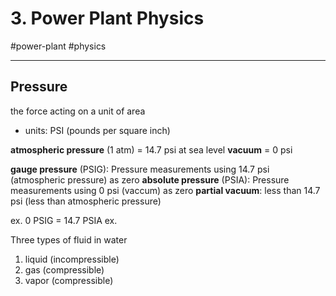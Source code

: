 # 3. Power Plant Physics
#power-plant #physics

---

## Pressure
the force acting on a unit of area
- units: PSI (pounds per square inch)

__atmospheric pressure__ (1 atm) = 14.7 psi at sea level
__vacuum__ = 0 psi

__gauge pressure__ (PSIG): Pressure measurements using 14.7 psi (atmospheric pressure) as zero
__absolute pressure__ (PSIA): Pressure measurements using 0 psi (vaccum) as zero
__partial vacuum__: less than 14.7 psi (less than atmospheric pressure)

ex. 0 PSIG = 14.7 PSIA
ex. 

Three types of fluid in water
1. liquid (incompressible)
2. gas (compressible)
3. vapor (compressible)






